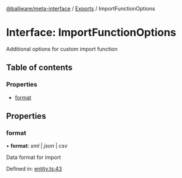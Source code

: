 [@ballware/meta-interface](../README.md) / [Exports](../modules.md) / ImportFunctionOptions

# Interface: ImportFunctionOptions

Additional options for custom import function

## Table of contents

### Properties

- [format](importfunctionoptions.md#format)

## Properties

### format

• **format**: *xml* \| *json* \| *csv*

Data format for import

Defined in: [entity.ts:43](https://github.com/ballware/ballware-client/blob/cea3b48/packages/meta-interface/src/entity.ts#L43)
